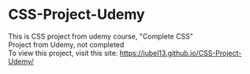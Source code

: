 # CSS-Project-Udemy
This is CSS project from udemy course, "Complete CSS"<br>
Project from Udemy, not completed <br>
To view this project, visit this site: https://jubel13.github.io/CSS-Project-Udemy/
